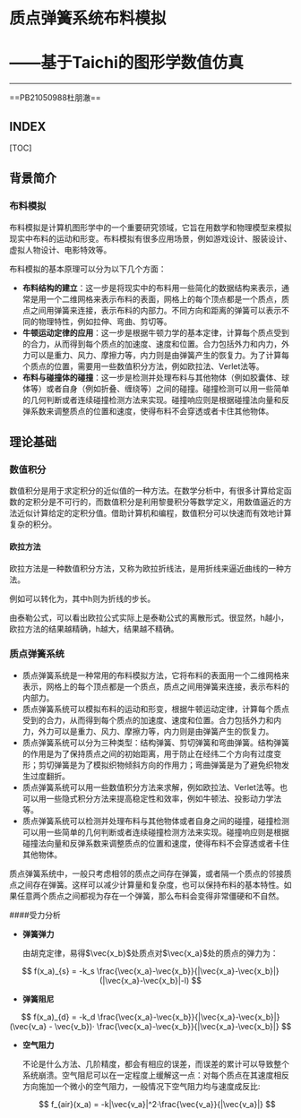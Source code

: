 # 质点弹簧系统布料模拟

# ——基于Taichi的图形学数值仿真

---

==PB21050988杜朋澈==

## INDEX

[TOC]

## 背景简介

### 布料模拟

布料模拟是计算机图形学中的一个重要研究领域，它旨在用数学和物理模型来模拟现实中布料的运动和形变。布料模拟有很多应用场景，例如游戏设计、服装设计、虚拟人物设计、电影特效等。

布料模拟的基本原理可以分为以下几个方面：

- **布料结构的建立**：这一步是将现实中的布料用一些简化的数据结构来表示，通常是用一个二维网格来表示布料的表面，网格上的每个顶点都是一个质点，质点之间用弹簧来连接，表示布料的内部力。不同方向和距离的弹簧可以表示不同的物理特性，例如拉伸、弯曲、剪切等。
- **牛顿运动定律的应用**：这一步是根据牛顿力学的基本定律，计算每个质点受到的合力，从而得到每个质点的加速度、速度和位置。合力包括外力和内力，外力可以是重力、风力、摩擦力等，内力则是由弹簧产生的恢复力。为了计算每个质点的位置，需要用一些数值积分方法，例如欧拉法、Verlet法等。
- **布料与碰撞体的碰撞**：这一步是检测并处理布料与其他物体（例如胶囊体、球体等）或者自身（例如折叠、缠绕等）之间的碰撞。碰撞检测可以用一些简单的几何判断或者连续碰撞检测方法来实现。碰撞响应则是根据碰撞法向量和反弹系数来调整质点的位置和速度，使得布料不会穿透或者卡住其他物体。

## 理论基础

### 数值积分

数值积分是用于求定积分的近似值的一种方法。在数学分析中，有很多计算给定函数的定积分是不可行的，而数值积分是利用黎曼积分等数学定义，用数值逼近的方法近似计算给定的定积分值。借助计算机和编程，数值积分可以快速而有效地计算复杂的积分。

#### 欧拉方法

欧拉方法是一种数值积分方法，又称为欧拉折线法，是用折线来逼近曲线的一种方法。

例如可以转化为，其中h则为折线的步长。

由泰勒公式，可以看出欧拉公式实际上是泰勒公式的离散形式。很显然，h越小，欧拉方法的结果越精确，h越大，结果越不精确。

### 质点弹簧系统

- 质点弹簧系统是一种常用的布料模拟方法，它将布料的表面用一个二维网格来表示，网格上的每个顶点都是一个质点，质点之间用弹簧来连接，表示布料的内部力。
- 质点弹簧系统可以模拟布料的运动和形变，根据牛顿运动定律，计算每个质点受到的合力，从而得到每个质点的加速度、速度和位置。合力包括外力和内力，外力可以是重力、风力、摩擦力等，内力则是由弹簧产生的恢复力。
- 质点弹簧系统可以分为三种类型：结构弹簧、剪切弹簧和弯曲弹簧。结构弹簧的作用是为了保持质点之间的初始距离，用于防止在经纬二个方向有过度变形；剪切弹簧是为了模拟织物倾斜方向的作用力；弯曲弹簧是为了避免织物发生过度翻折。
- 质点弹簧系统可以用一些数值积分方法来求解，例如欧拉法、Verlet法等。也可以用一些隐式积分方法来提高稳定性和效率，例如牛顿法、投影动力学法等。
- 质点弹簧系统可以检测并处理布料与其他物体或者自身之间的碰撞，碰撞检测可以用一些简单的几何判断或者连续碰撞检测方法来实现。碰撞响应则是根据碰撞法向量和反弹系数来调整质点的位置和速度，使得布料不会穿透或者卡住其他物体。

质点弹簧系统中，一般只考虑相邻的质点之间存在弹簧，或者隔一个质点的邻接质点之间存在弹簧。这样可以减少计算量和复杂度，也可以保持布料的基本特性。如果任意两个质点之间都视为存在一个弹簧，那么布料会变得非常僵硬和不自然。

####受力分析

- **弹簧弹力**

  由胡克定律，易得$\vec{x_b}$处质点对$\vec{x_a}$处的质点的弹力为：

$$
f(x_a)_{s} = -k_s \frac{\vec{x_a}-\vec{x_b}}{|\vec{x_a}-\vec{x_b}|}(|\vec{x_a}-\vec{x_b}|-l)
$$

- **弹簧阻尼**

  

$$
f(x_a)_{d} = -k_d \frac{\vec{x_a}-\vec{x_b}}{|\vec{x_a}-\vec{x_b}|}(\vec{v_a} - \vec{v_b})· \frac{\vec{x_a}-\vec{x_b}}{|\vec{x_a}-\vec{x_b}|}
$$

- **空气阻力**

  不论是什么方法、几阶精度，都会有相应的误差，而误差的累计可以导致整个系统崩溃。空气阻尼可以在一定程度上缓解这一点：对每个质点在其速度相反方向施加一个微小的空气阻力，一般情况下空气阻力均与速度成反比:

  $$
  f_{air}(x_a) = -k|\vec{v_a}|^2·\frac{\vec{v_a}}{|\vec{v_a}|}
  $$
